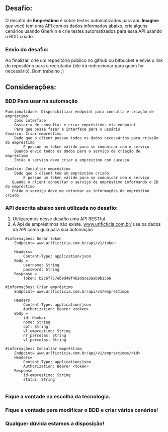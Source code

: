 ## Desafio:
O desafio de **Empréstimo** é sobre testes automatizados para api. **Imagine** que você tem uma API com os dados informados abaixo, crie alguns cenários usando Gherkin e crie testes automatizados para essa API usando o BDD criado. 
### Envio do desafio:
Ao finalizar, crie um repositório público no github ou bitbucket e envie o link do repositório para o recrutador (ele irá redirecionar para quem for necessário).
Bom trabalho ;)  
  
## Considerações:
### BDD Para usar na automação
    Funcionalidade: Disponibilizar endpoint para consulta e criação de empréstimo
	    Como interface
	    Gostaria de consultar e criar empréstimos via endpoint
	    Para que possa fazer a interface para o usuário
    Cenário: Criar empréstimo
        Dado que o client possue todos os dados necessários para criação do empréstimo
		    E possue um token válido para se comunicar com o serviço
	    Quando envio todos os dados para o serviço de criação de empréstimo
		Então o serviço deve criar o empréstimo com sucesso
    
    Cenário: Consultar empréstimo
	    Dado que o client tem um empréstimo criado
		    E possue um token válido para se comunicar com o serviço
	   Quando o client consultar o serviço de empréstimo informando o ID do empréstimo
	   Então o serviço deve me retornar as informações do empréstimo criado
###  API descrita abaixo será utilizada no desafio:
 1. Utilizaremos nesse desafio uma API RESTful
 2. A Api de empréstimos não existe. www.urlficticia.com.br/ use os dados da API como guia para sua automação
```
#informações: Gerar token
	Endpoint= www.urlficticia.com.br/api/v1/token
	
	Headers= 
		Content-Type: application/json
	Body =
		username: String
		password: String
	Response =
		Token: b2c6f757eb9d49f4b2dace3aab9b1566

#informações: Criar empréstimo
	Endpoint= www.urlficticia.com.br/api/v1/emprestimos
	
	Headers
		Content-Type: application/json
		Authorization: Bearer <token>
	Body =
		id: Number
		nome: String
		cpf: String
		vl_emprestimo: String
		nr_parcelas: String
		vl_parcelas: String

#informações: Consultar empréstimo
	Endpoint= www.urlficticia.com.br/api/v1/emprestimos/<id>
	Headers=
		Content-Type: application/json
		Authorization: Bearer <token>
	Response
		id-emprestimo: String
		status: String
		
```
 ### Fique a vontade na escolha da tecnologia. 
 ### Fique a vontade para modificar o BDD e criar vários cenários!
 ### Qualquer dúvida estamos a disposição!
